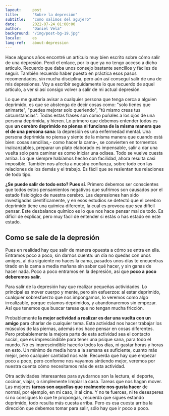 ```yaml
---
layout:     post
title:      "Sobre la depresión"
subtitle:   "como salimos del agujero"
date:       2022-07-24 01:00:00
author:     "Daniel Vela"
background: "/img/post-bg-19.jpg"
locale:     es
lang-ref:   about-depression
---
```


Hace algunos años encontré un artículo muy bien escrito sobre cómo salir de una depresión. Perdí el enlace, por lo que ya no tengo acceso a dicho artículo. Recuerdo que daba unos consejo bastante sencillos y fáciles de seguir. También recuerdo haber puesto en práctica esos pasos recomendados, sin mucha disciplina, pero aún así conseguí salir de una de mis depresiones. Voy a escribir seguidamente lo que recuerdo de aquel artículo, a ver si así consigo volver a salir de mi actual depresión.

Lo que me gustaría avisar a cualquier persona que tenga cerca a alguien deprimido, es que se abstenga de decir cosas como: "solo tienes que animarte", "puedes mejorar solo queriendo", "tú mismo creas tus circunstancias". Todas estas frases son como puñales a los ojos de una persona deprimida, y hieren. Lo primero que debemos entender todos es que **un cerebro deprimido no piensa ni funciona de la misma manera que el de una persona sana**: la depresión es una enfermedad mental. Una persona deprimida no piensa y siente de la misma manera que cuando está bien: cosas sencillas,- como hacer la cama-, se convierten en tormentos inalcanzables, preparar un plato elaborado es impensable, salir a dar una vuelta solo para caminar es como iniciar una odisea. Todo se vuelve cuesta arriba. Lo que siempre habíamos hecho con facilidad, ahora resulta casi imposible. También nos afecta a nuestra confianza, sobre todo con las relaciones de los demás y el trabajo. Es fácil que se resientan tus relaciones de todo tipo.

**¿Se puede salir de todo esto? Pues sí**. Primero debemos ser conscientes que todos estos pensamientos negativos que sufrimos son causados por el estado fisiológico de nuestra cerebro. Las depresiones han sido investigadas científicamente, y en esos estudios se detectó que el cerebro deprimido tiene una química diferente, la cual es provoca que sea difícil pensar. Este desbalance químico es lo que nos hace pensar mal de todo. Es difícil de explicar, pero muy fácil de entender si estás o has estado en este estado.

## Como se sale de la depresión
Pues en realidad hay que salir de manera opuesta a cómo se entra en ella. Entramos poco a poco, sin darnos cuenta: un día no quedas con unos amigos, al día siguiente no haces la cama, pasados unos días te encuentras tirado en la cama a media mañana sin saber qué hacer, y sin ganas de hacer nada. Poco a poco entramos en la depresión, así que **poco a poco deberemos salir**.

Para salir de la depresión hay que realizar pequeñas actividades. Lo principal es mover cuerpo y mente, pero sin esfuerzos: al estar deprimido, cualquier sobresfuerzo que nos impongamos, lo veremos como algo irrealizable, porque estamos deprimidos, y abandonaremos sin empezar. Así que tenemos que buscar tareas que no tengan mucha fricción. 

Probablemente **la mejor actividad a realizar es dar una vuelta con un amigo** para charlar de cualquier tema. Esta actividad nos hacer trabajar los músculos de las piernas, además nos hace pensar en cosas diferentes. Pero probablemente la mejora parte de esta actividad sea el contacto social, que es imprescindible para tener una psique sana, para todo el mundo. No es imprescindible hacerlo todos los días, ni gastar horas y horas en esto. Un mínimo de media hora a la semana es suficiente, cuanto más mejor, pero cualquier cantidad nos vale. Recuerda que hay que empezar poco a poco, pero conforme nos vayamos sintiendo mejor, veremos por nuestra cuenta cómo necesitamos más de esta actividad.

Otra actividades interesantes para ayudarnos son la lectura, el deporte, cocinar, viajar, o simplemente limpiar la casa. Tareas que nos hagan mover. Las mejores **tareas son aquellas que realmente nos gusta hacer** de normal, por ejemplo, en mi caso, ir al cine. Y no te fuerces, ni te desesperes si no consigues lo que te propongas, recuerda que sigues estando deprimido, todo resulta más cuesta arriba. Pero es esa cuesta arriba la dirección que debemos tomar para salir, sólo hay que ir poco a poco.